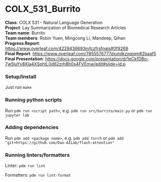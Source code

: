 # COLX_531_Burrito

**Class**: COLX 531 - Natural Language Generation\
**Project**: Lay Summarization of Biomedical Research Articles\
**Team name**: Burrito\
**Team members**: Robin Yuen, Mingcong Li, Mandeep, Qihan\
**Progress Report**: https://www.overleaf.com/4229436693mfczfrsfnqjs#0f9269  
**Final Report**: https://www.overleaf.com/7855576777dxxtdkzxqjqm#2baaf5  
**Final Presentation**: https://docs.google.com/presentation/d/1eCkfDBo-7w5luYv8XIa4XSphtL0d62zrhBh0s4FVEmw/edit#slide=id.p

### Setup/Install

Just run `make`

### Running python scripts

Run `pdm run <script path>`, e.g. `pdm run src/burrito/main.py` or `pdm run jupyter lab`

### Adding dependencies

Run `pdm add <package name>`, e.g. `pdm add torch` or `pdm add "git+https://github.com/Dao-AILab/flash-attention"`

### Running linters/formatters

Linter: `pdm run lint`

Formatters: `pdm run lint-format`
